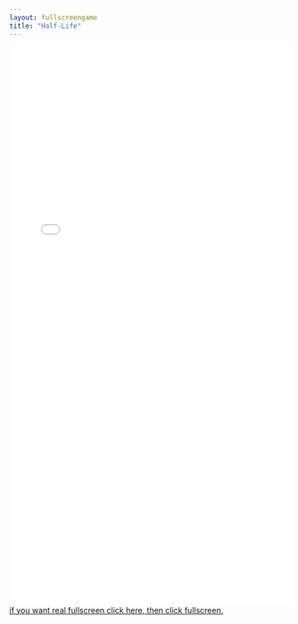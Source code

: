 ```yaml
---
layout: fullscreengame
title: "Half-Life"
---
```

<embed src="src/xash.html" width="100%" height="1000" allowfullscreen>
<a href="src/xash.html">if you want real fullscreen click here, then click fullscreen.</a>
